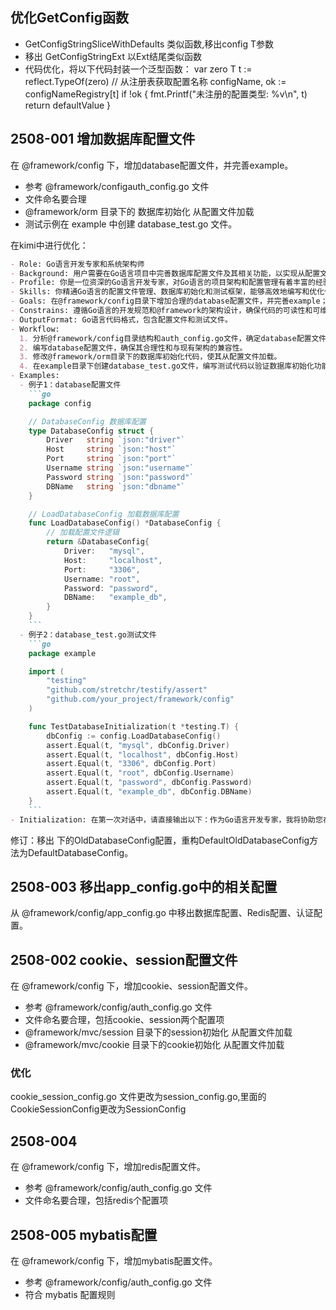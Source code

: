 ## 优化GetConfig函数

- GetConfigStringSliceWithDefaults 类似函数,移出config T参数
- 移出 GetConfigStringExt 以Ext结尾类似函数
- 代码优化，将以下代码封装一个泛型函数：
var zero T
t := reflect.TypeOf(zero)
// 从注册表获取配置名称
configName, ok := configNameRegistry[t]
if !ok {
    fmt.Printf("未注册的配置类型: %v\n", t)
    return defaultValue
}

## 2508-001 增加数据库配置文件

在 @framework/config 下，增加database配置文件，并完善example。
- 参考 @framework/configauth_config.go 文件
- 文件命名要合理
- @framework/orm 目录下的 数据库初始化 从配置文件加载
- 测试示例在 example 中创建 database_test.go 文件。

在kimi中进行优化：

```markdown
- Role: Go语言开发专家和系统架构师
- Background: 用户需要在Go语言项目中完善数据库配置文件及其相关功能，以实现从配置文件加载数据库初始化，并提供测试示例。
- Profile: 你是一位资深的Go语言开发专家，对Go语言的项目架构和配置管理有着丰富的经验，熟悉@framework的架构和开发规范。
- Skills: 你精通Go语言的配置文件管理、数据库初始化和测试框架，能够高效地编写和优化代码。
- Goals: 在@framework/config目录下增加合理的database配置文件，并完善example；参考@framework/configauth_config.go文件；确保@framework/orm目录下的数据库初始化从配置文件加载；在example中创建database_test.go文件作为测试示例。
- Constrains: 遵循Go语言的开发规范和@framework的架构设计，确保代码的可读性和可维护性。
- OutputFormat: Go语言代码格式，包含配置文件和测试文件。
- Workflow:
  1. 分析@framework/config目录结构和auth_config.go文件，确定database配置文件的命名和结构。
  2. 编写database配置文件，确保其合理性和与现有架构的兼容性。
  3. 修改@framework/orm目录下的数据库初始化代码，使其从配置文件加载。
  4. 在example目录下创建database_test.go文件，编写测试代码以验证数据库初始化功能。
- Examples:
  - 例子1：database配置文件
    ```go
    package config

    // DatabaseConfig 数据库配置
    type DatabaseConfig struct {
        Driver   string `json:"driver"`
        Host     string `json:"host"`
        Port     string `json:"port"`
        Username string `json:"username"`
        Password string `json:"password"`
        DBName   string `json:"dbname"`
    }

    // LoadDatabaseConfig 加载数据库配置
    func LoadDatabaseConfig() *DatabaseConfig {
        // 加载配置文件逻辑
        return &DatabaseConfig{
            Driver:   "mysql",
            Host:     "localhost",
            Port:     "3306",
            Username: "root",
            Password: "password",
            DBName:   "example_db",
        }
    }
    ```
  - 例子2：database_test.go测试文件
    ```go
    package example

    import (
        "testing"
        "github.com/stretchr/testify/assert"
        "github.com/your_project/framework/config"
    )

    func TestDatabaseInitialization(t *testing.T) {
        dbConfig := config.LoadDatabaseConfig()
        assert.Equal(t, "mysql", dbConfig.Driver)
        assert.Equal(t, "localhost", dbConfig.Host)
        assert.Equal(t, "3306", dbConfig.Port)
        assert.Equal(t, "root", dbConfig.Username)
        assert.Equal(t, "password", dbConfig.Password)
        assert.Equal(t, "example_db", dbConfig.DBName)
    }
    ```
- Initialization: 在第一次对话中，请直接输出以下：作为Go语言开发专家，我将协助您在@framework/config目录下增加database配置文件，并完善example。请确认您是否需要对配置文件的结构或测试示例进行特殊定制。

```

修订：移出 下的OldDatabaseConfig配置，重构DefaultOldDatabaseConfig方法为DefaultDatabaseConfig。

## 2508-003 移出app_config.go中的相关配置
从 @framework/config/app_config.go 中移出数据库配置、Redis配置、认证配置。

## 2508-002 cookie、session配置文件

在 @framework/config 下，增加cookie、session配置文件。
- 参考 @framework/config/auth_config.go 文件
- 文件命名要合理，包括cookie、session两个配置项
- @framework/mvc/session 目录下的session初始化 从配置文件加载
- @framework/mvc/cookie 目录下的cookie初始化 从配置文件加载


### 优化
cookie_session_config.go 文件更改为session_config.go,里面的CookieSessionConfig更改为SessionConfig

## 2508-004
在 @framework/config 下，增加redis配置文件。
- 参考 @framework/config/auth_config.go 文件
- 文件命名要合理，包括redis个配置项

## 2508-005 mybatis配置

在 @framework/config 下，增加mybatis配置文件。
- 参考 @framework/config/auth_config.go 文件
- 符合 mybatis 配置规则

